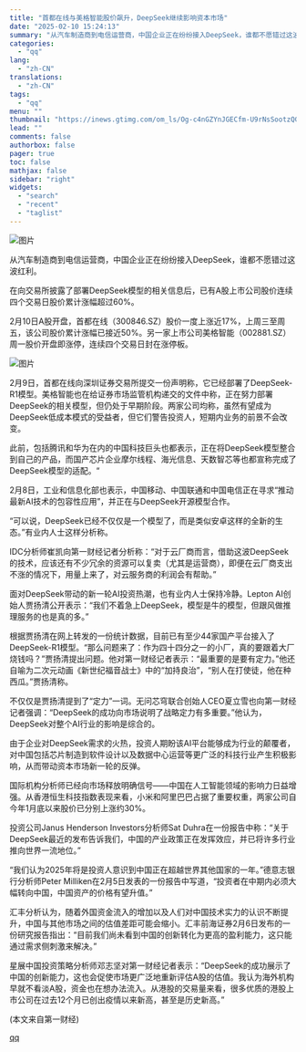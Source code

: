 ```yaml
---
title: "首都在线与美格智能股价飙升，DeepSeek继续影响资本市场"
date: "2025-02-10 15:24:13"
summary: "从汽车制造商到电信运营商，中国企业正在纷纷接入DeepSeek，谁都不愿错过这波红利。 在向交易所披..."
categories:
  - "qq"
lang:
  - "zh-CN"
translations:
  - "zh-CN"
tags:
  - "qq"
menu: ""
thumbnail: "https://inews.gtimg.com/om_ls/Og-c4nGZYnJGECfm-U9rNsSootzQGThOaU9FEIt8_tbiUAA_640360/0"
lead: ""
comments: false
authorbox: false
pager: true
toc: false
mathjax: false
sidebar: "right"
widgets:
  - "search"
  - "recent"
  - "taglist"
---
```


![图片](https://inews.gtimg.com/om_bt/OE6neGqyaGbiGCmSmQaf3lal0bTkyKQgcsAusWzU44PIsAA/641)

从汽车制造商到电信运营商，中国企业正在纷纷接入DeepSeek，谁都不愿错过这波红利。

在向交易所披露了部署DeepSeek模型的相关信息后，已有A股上市公司股价连续四个交易日股价累计涨幅超过60%。

2月10日A股开盘，首都在线（300846.SZ）股价一度上涨近17%，上周三至周五，该公司股价累计涨幅已接近50%。另一家上市公司美格智能（002881.SZ）周一股价开盘即涨停，连续四个交易日封在涨停板。

![图片](https://inews.gtimg.com/om_bt/OUqQdtN5jI52L90iuwubEULMCIEKJTHqTth0jS5leyURgAA/641)

2月9日，首都在线向深圳证券交易所提交一份声明称，它已经部署了DeepSeek-R1模型。美格智能也在给证券市场监管机构递交的文件中称，正在努力部署DeepSeek的相关模型，但仍处于早期阶段。两家公司均称，虽然有望成为DeepSeek低成本模式的受益者，但它们警告投资人，短期内业务的前景不会改变。

此前，包括腾讯和华为在内的中国科技巨头也都表示，正在将DeepSeek模型整合到自己的产品，而国产芯片企业摩尔线程、海光信息、天数智芯等也都宣称完成了DeepSeek模型的适配。“

2月8日，工业和信息化部也表示，中国移动、中国联通和中国电信正在寻求“推动最新AI技术的包容性应用”，并正在与DeepSeek开源模型合作。

“可以说，DeepSeek已经不仅仅是一个模型了，而是类似安卓这样的全新的生态。”有业内人士这样分析称。

IDC分析师崔凯向第一财经记者分析称：“对于云厂商而言，借助这波DeepSeek的技术，应该还有不少冗余的资源可以复卖（尤其是运营商），即便在云厂商支出不涨的情况下，用量上来了，对云服务商的利润会有帮助。”

面对DeepSeek带动的新一轮AI投资热潮，也有业内人士保持冷静。Lepton AI创始人贾扬清公开表示：“我们不着急上DeepSeek，模型是牛的模型，但跟风做推理服务的也是真的多。”

根据贾扬清在网上转发的一份统计数据，目前已有至少44家国产平台接入了DeepSeek-R1模型。“那么问题来了：作为四十四分之一的小厂，真的要跟着大厂烧钱吗？”贾扬清提出问题。他对第一财经记者表示：“最重要的是要有定力。”他还自喻为二次元动画《新世纪福音战士》中的“加持良治”，“别人在打使徒，他在种西瓜。”贾扬清称。

不仅仅是贾扬清提到了“定力”一词。无问芯穹联合创始人CEO夏立雪也向第一财经记者强调：“DeepSeek的成功向市场说明了战略定力有多重要。”他认为，DeepSeek对整个AI行业的影响是综合的。

由于企业对DeepSeek需求的火热，投资人期盼该AI平台能够成为行业的颠覆者，对中国包括芯片制造到软件设计以及数据中心运营等更广泛的科技行业产生积极影响，从而带动资本市场新一轮的反弹。

国际机构分析师已经向市场释放明确信号——中国在人工智能领域的影响力日益增强。从香港恒生科技指数表现来看，小米和阿里巴巴占据了重要权重，两家公司自今年1月底以来股价已分别上涨约30%。

投资公司Janus Henderson Investors分析师Sat Duhra在一份报告中称：“关于DeepSeek最近的发布告诉我们，中国的产业政策正在发挥效应，并已将许多行业推向世界一流地位。”

“我们认为2025年将是投资人意识到中国正在超越世界其他国家的一年。”德意志银行分析师Peter Milliken在2月5日发表的一份报告中写道，“投资者在中期内必须大幅转向中国，中国资产的价格有望升值。”

汇丰分析认为，随着外国资金流入的增加以及人们对中国技术实力的认识不断提升，中国与其他市场之间的估值差距可能会缩小。汇丰前海证券2月6日发布的一份研究报告指出：“目前我们尚未看到中国的创新转化为更高的盈利能力，这只能通过需求侧刺激来解决。”

星展中国投资策略分析师邓志坚对第一财经记者表示：“DeepSeek的成功展示了中国的创新能力，这也会促使市场更广泛地重新评估A股的估值。我认为海外机构早就不看淡A股，资金也在想办法流入。从港股的交易量来看，很多优质的港股上市公司在过去12个月已创出疫情以来新高，甚至是历史新高。”

 (本文来自第一财经)

[qq](https://new.qq.com/rain/a/20250210A052OE00)
